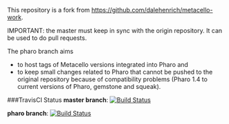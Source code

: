 This repository is a fork from https://github.com/dalehenrich/metacello-work.

IMPORTANT: the master must keep in sync with the origin repository. It can be used to do pull requests.

The pharo branch aims 
* to host tags of Metacello versions integrated into Pharo and
* to keep small changes related to Pharo that cannot be pushed to the original repository because of compatibility problems (Pharo 1.4 to current versions of Pharo, gemstone and squeak).


###TravisCI Status
**master branch**: [![Build Status](https://secure.travis-ci.org/pharo-project/pharo-metacello.png?branch=master)](http://travis-ci.org/pharo-project/pharo-metacello)

**pharo branch**: [![Build Status](https://secure.travis-ci.org/pharo-project/pharo-metacell.png?branch=pharo)](http://travis-ci.org/pharo-project/pharo-metacello)
